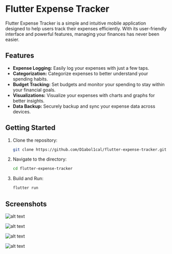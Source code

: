 # Flutter Expense Tracker

Flutter Expense Tracker is a simple and intuitive mobile application designed to help users track their expenses efficiently. With its user-friendly interface and powerful features, managing your finances has never been easier.

## Features

- **Expense Logging:** Easily log your expenses with just a few taps.
- **Categorization:** Categorize expenses to better understand your spending habits.
- **Budget Tracking:** Set budgets and monitor your spending to stay within your financial goals.
- **Visualizations:** Visualize your expenses with charts and graphs for better insights.
- **Data Backup:** Securely backup and sync your expense data across devices.

## Getting Started

1. Clone the repository:
   ```bash
   git clone https://github.com/D1abol1cal/flutter-expense-tracker.git

2. Navigate to the directory:
   ```bash
   cd flutter-expense-tracker

3. Build and Run:
   ```bash
   flutter run

## Screenshots

![alt text](<screenshots/WhatsApp Image 2024-03-23 at 4.11.39 PM.jpeg>)

![alt text](<screenshots/WhatsApp Image 2024-03-23 at 4.11.38 PM (1).jpeg>)

![alt text](<screenshots/WhatsApp Image 2024-03-23 at 4.11.38 PM.jpeg>)

![alt text](<screenshots/WhatsApp Image 2024-03-23 at 4.11.37 PM.jpeg>)




